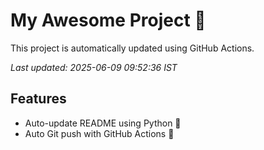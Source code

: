 # My Awesome Project 🚀

This project is automatically updated using GitHub Actions.

_Last updated: 2025-06-09 09:52:36 IST_

## Features
- Auto-update README using Python 🐍
- Auto Git push with GitHub Actions 🤖
